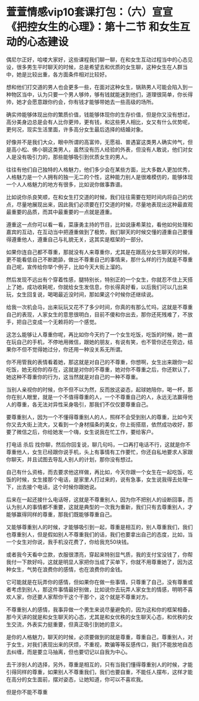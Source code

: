 # 萱萱情感vip10套课打包：（六）宣宣《把控女生的心理》：第十二节 和女生互动的心态建设

偶尼尔正好，哈喽大家好，这些课程我们聊一聊，在和女生互动过程当中的心态见设，很多男生平时聊天的时候，总是希望去和优质的女生聊，这种女生在人群当中，她是比较出重，各方面条件相对比较好。

想和他们打交道的男人也会更多一些，在面对这种女生，锅熟男人可能会陷入到一种物区当中，认为只要一个男人够帅，够有钱就能迷到他们，道理很简单，你长得帅，她才会愿意跟你约会，你有钱才能够带她去一些高级的场所。

确实帅能够体现出你的繁质价值，钱能够体现你的生存价值，但是你又没有想过，高分美身边总是会有人比你更帅，更有钱，和这些男人相比，女又有什么优势呢，更何况，现实生活里面，许多高分女生最后选择的结婚对象。

好像并不是我们大众，眼中所谓的高富帅，无愿祖、普遇宴这类男人确实帅气，但是高小松、佛小钢这类男人，虽然没有历人经验的外表，但没有人敢说，他们对女人是没有吸引力的，那些能够吸引到优质女生的男人。

往往有他们自己独特的人格魅力，他们多少会在某些方面，比大多数人更加优秀，人格魅力是一个人拥有的独一无二的个性，这种能力别人是很难模仿的，能够体现一个人人格魅力的地方有很多，比如说你做事靠谱。

比如说你杀良笑顺，在和女生打交道的时候，我们往往需要在短时间内将自己的优点，尽量地展现出来，因此我们必须要在打交道的时候，尽量地表现出这种最直观最重要的品质，而其中最重要的一点就是遵重。

遵重这一点你可以看一看，菜康勇主持的节目，比如说康希莱拉，看他如何处理和嘉宾的互动，在互动当中把遵重做到了极势，我们聊天的时候交懂的遵重自己要懂得遵重他人，遵重自己与礼貌无关，这其实是框架的一部分。

如果你连自己都不尊重，那就没有人来尊重你，尤其是在跟高分女生聊天的时候，更不能看低自己不断跪舔，做出不尊重自己的事情来，那什么样的行为就是不尊重自己呢，宣传给你举个例子，比如今天大街上溜的。

然后发现不远出有个穿着性感，腿特别长，特别正的一个女生，你就忍不住上天搭上了她，成功收耗呢，你就给女生发信息，你长得真好看，以后我们可以几出来玩，女生回复说，喝喝最近没时间，那如果这个时候你还继续说。

给我一次机会马，出来玩玩又花不了多少时间，你真的有那么忙吗，这就是不尊重自己的表现，人家女生的意思很明白，目前不傻和你出去，那你还死残难了，不放手，把自己变成一个无赖将的一个感觉。

这怎么能够让人尊重你呢，再比如你今天约了一个女生吃饭，吃饭的时候，她一直在玩自己的手机，不停地用微信，跟她的朋友，有说有笑，也不管你还在旁边，结果你不但不觉得她过分，你还用一种没关系无所谓。

你不用管我的表情看着她，那这就是对自己的不尊重，你想啊，女生出来跟你一起吃饭，她无视你的存在，这就是对你的不尊重，她对你不尊重之后，你还默认了，她这种不尊重你的行为，这当然就是对自己的一种不尊重。

当别人亲视你的时候，你不但不以为然，反而放这姿态，起球她陪你，喝一杯，那你在别人眼里，就是一个不值得尊重的人，一个不尊重自己的人，永远无法赢得他人的尊重，各无法对异性采身吸引，那我们不仅仅要尊重自己。

要尊重别人，因为一个不懂得尊重别人的人，照样不会受到别人的尊重，比如今天你又去大街上流大，又看到一个身材描条的美女，你上街搭扇，依然成功收好，那要了微信之后，你给她发一个嗨，女生说我在忙工作，要给客户。

打电话 杀后 找你聊，然后你回复说，聊几句吗，一口再打电话不行，这就是你不尊重他人，女生已经跟你说手机，头上有事情有工作要忙，你还自私地要求人家跟你聊天，并且试图去导乱人别人的计划，那你没有想过。

自己有什么资格，而去要求他这样做，再比如，今天你跟一个女生在一起吃饭，吃饭的时候，女生接那个电话，是家里人打过来的，说有急事，女生说我得去处理一下，出去接个电话，这个时候你跟她说。

后来在一起还接什么电话呀，这就是不尊重别人，因为你不把别人的设断回事，而认为别人的事情都不重要，这就是典型的一次我为重新，我们只有去尊重别人，才能够赢得同样的尊重，那我们既能够尊重自己。

又能够尊重别人的时候，才能够吸引到一起，尊重是相互的，别人尊重我们，我们也尊重别人，但是假如别人不尊重我们的话，我们也要拿出自己的态度，比如，当一个女生对你说，我手机没花费了，你给我充50块钱。

或者我今天看中立款，衣服很漂亮，穿起来特别显气质，我的支付宝没钱了，你帮我付一下款好吗，这就是明显人家把你当成了买单下，你就不用尊重她了，因为这种女生，气势在浪费你的感情，也在浪费你的金钱。

它可能就是在玩弄你的感情，但如果你在做一些事情，只尊重了自己，没有尊重或者考虑到别人，那这件事情最好别做，比如说你去玩弄人家女生的情感，明明不喜欢人家，你还要人家帮你干这个干那个，这个就是不尊重对方。

不尊重别人的感情，我事异做一个男生来说尽量避免的，因为这和你的框架相备，那今天讲的就是和女生聊天的心态，尤其是和女优秩的女生聊天心态，和优秩的女生交流，外表实力挺重要，但真正吸引到她的意义。

是你的人格魅力，聊天的时候，必须要做到的就是尊重，尊重自己，尊重别人，对于女生，对我们表现出来的厌烦，不重视，欺骗等等反感传口，我们不能放地自态去纠缠，而是要立马抽离，但也要切记以自我为中心。

去干涉别人的选择，另外，尊重是相互的，只有当我们懂得尊重别人的时候，才能引得同样的尊重，如果别人不尊重我们，我们也要自重，不能任人摆布，这样才能在高分的女生面前，摆对姿态，让她知道，你可以不喜欢我。

但是你不能不尊重
